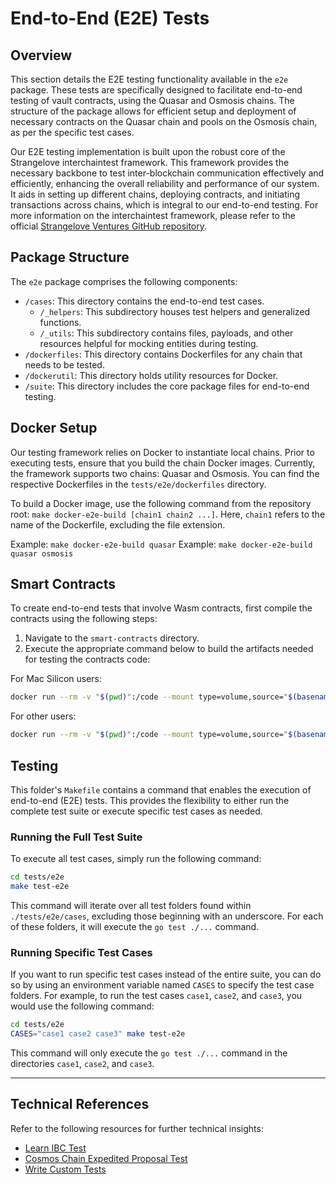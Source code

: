 # End-to-End (E2E) Tests

## Overview

This section details the E2E testing functionality available in the `e2e` package. These tests are specifically designed
to facilitate end-to-end testing of vault contracts, using the Quasar and Osmosis chains. The structure of the package
allows for efficient setup and deployment of necessary contracts on the Quasar chain and pools on the Osmosis chain, as
per the specific test cases.

Our E2E testing implementation is built upon the robust core of the Strangelove interchaintest framework. This framework
provides the necessary backbone to test inter-blockchain communication effectively and efficiently, enhancing the
overall reliability and performance of our system. It aids in setting up different chains, deploying contracts, and
initiating transactions across chains, which is integral to our end-to-end testing. For more information on the
interchaintest framework, please refer to the
official [Strangelove Ventures GitHub repository](https://github.com/strangelove-ventures/interchaintest).

## Package Structure

The `e2e` package comprises the following components:

- `/cases`: This directory contains the end-to-end test cases.
    - `/_helpers`: This subdirectory houses test helpers and generalized functions.
    - `/_utils`: This subdirectory contains files, payloads, and other resources helpful for mocking entities during
      testing.
- `/dockerfiles`: This directory contains Dockerfiles for any chain that needs to be tested.
- `/dockerutil`: This directory holds utility resources for Docker.
- `/suite`: This directory includes the core package files for end-to-end testing.

## Docker Setup

Our testing framework relies on Docker to instantiate local chains. Prior to executing tests, ensure that you build the
chain Docker images. Currently, the framework supports two chains: Quasar and Osmosis. You can find the respective
Dockerfiles in the `tests/e2e/dockerfiles` directory.

To build a Docker image, use the following command from the repository
root: `make docker-e2e-build [chain1 chain2 ...]`. Here, `chain1` refers to the name of the Dockerfile, excluding the
file extension.

Example: `make docker-e2e-build quasar`
Example: `make docker-e2e-build quasar osmosis`

## Smart Contracts

To create end-to-end tests that involve Wasm contracts, first compile the contracts using the following steps:

1. Navigate to the `smart-contracts` directory.
2. Execute the appropriate command below to build the artifacts needed for testing the contracts code:

For Mac Silicon users:

 ```bash
 docker run --rm -v "$(pwd)":/code --mount type=volume,source="$(basename "$(pwd)")_cache",target=/code/target --mount type=volume,source=registry_cache,target=/usr/local/cargo/registry cosmwasm/workspace-optimizer-arm64:0.12.11
 ```

For other users:

 ```bash
 docker run --rm -v "$(pwd)":/code --mount type=volume,source="$(basename "$(pwd)")_cache",target=/code/target --mount type=volume,source=registry_cache,target=/usr/local/cargo/registry cosmwasm/workspace-optimizer:0.12.11
 ```

## Testing

This folder's `Makefile` contains a command that enables the execution of end-to-end (E2E) tests. This provides the
flexibility to either run the complete test suite or execute specific test cases as needed.

### Running the Full Test Suite

To execute all test cases, simply run the following command:

```bash
cd tests/e2e
make test-e2e
```

This command will iterate over all test folders found within `./tests/e2e/cases`, excluding those beginning with an
underscore. For each of these folders, it will execute the `go test ./...` command.

### Running Specific Test Cases

If you want to run specific test cases instead of the entire suite, you can do so by using an environment variable named
`CASES` to specify the test case folders. For example, to run the test cases `case1`, `case2`, and `case3`, you would
use the following command:

```bash
cd tests/e2e
CASES="case1 case2 case3" make test-e2e
```

This command will only execute the `go test ./...` command in the directories `case1`, `case2`, and `case3`.

---

## Technical References

Refer to the following resources for further technical insights:

- [Learn IBC Test](https://github.com/strangelove-ventures/interchaintest/blob/v4/examples/ibc/learn_ibc_test.go)
- [Cosmos Chain Expedited Proposal Test](https://github.com/strangelove-ventures/interchaintest/blob/v4/examples/osmosis/cosmos_chain_expedited_proposal_test.go)
- [Write Custom Tests](https://github.com/strangelove-ventures/interchaintest/blob/main/docs/writeCustomTests.md)
